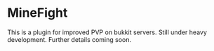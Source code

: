 MineFight
=========

This is a plugin for improved PVP on bukkit servers. Still under heavy development. Further details coming soon.